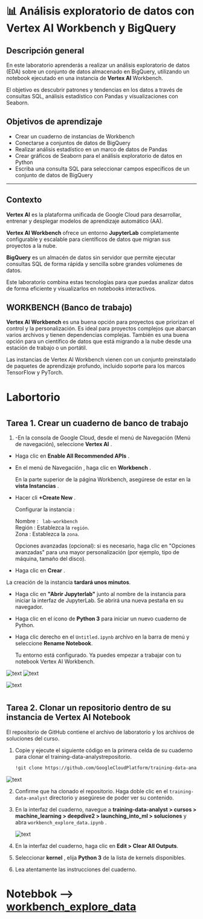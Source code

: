 # 📊 Análisis exploratorio de datos con Vertex AI Workbench y BigQuery



## Descripción general
En este laboratorio aprenderás a realizar un análisis exploratorio de datos (EDA) sobre un conjunto de datos almacenado en BigQuery, utilizando un notebook ejecutado en una instancia de **Vertex AI** Workbench.

El objetivo es descubrir patrones y tendencias en los datos a través de consultas SQL, análisis estadístico con Pandas y visualizaciones con Seaborn.

## Objetivos de aprendizaje

- Crear un cuaderno de instancias de Workbench
- Conectarse a conjuntos de datos de BigQuery
- Realizar análisis estadístico en un marco de datos de Pandas
- Crear gráficos de Seaborn para el análisis exploratorio de datos en Python
- Escriba una consulta SQL para seleccionar campos específicos de un conjunto de datos de BigQuery


---
## Contexto

**Vertex AI** es la plataforma unificada de Google Cloud para desarrollar, entrenar y desplegar modelos de aprendizaje automático (AA).

**Vertex AI Workbench** ofrece un entorno **JupyterLab** completamente configurable y escalable para científicos de datos que migran sus proyectos a la nube.

**BigQuery** es un almacén de datos sin servidor que permite ejecutar consultas SQL de forma rápida y sencilla sobre grandes volúmenes de datos.

Este laboratorio combina estas tecnologías para que puedas analizar datos de forma eficiente y visualizarlos en notebooks interactivos.

## WORKBENCH (Banco de trabajo)

**Vertex AI Workbench** es una buena opción para proyectos que priorizan el control y la personalización. Es ideal para proyectos complejos que abarcan varios archivos y tienen dependencias complejas. También es una buena opción para un científico de datos que está migrando a la nube desde una estación de trabajo o un portátil.

Las instancias de Vertex AI Workbench vienen con un conjunto preinstalado de paquetes de aprendizaje profundo, incluido soporte para los marcos TensorFlow y PyTorch.



#

# Labortorio

#

## Tarea 1. Crear un cuaderno de banco de trabajo
1. -En la consola de Google Cloud, desde el menú de Navegación (Menú de navegación), seleccione **Vertex AI** .

- Haga clic en **Enable All Recommended APIs** .

- En el menú de Navegación , haga clic en **Workbench** .

    En la parte superior de la página Workbench, asegúrese de estar en la **vista Instancias** .

- Hacer cli **+Create New** .

    Configurar la instancia :

    Nombre : ` lab-workbench`          
    Región : Establezca la `región`.  
    Zona : Establezca la `zona`.  

    Opciones avanzadas (opcional): si es necesario, haga clic en "Opciones avanzadas" para una mayor personalización (por ejemplo, tipo de máquina, tamaño del disco).

- Haga clic en **Crear** .

   

La creación de la instancia **tardará unos minutos**. 

- Haga clic en **"Abrir Jupyterlab"** junto al nombre de la instancia para iniciar la interfaz de JupyterLab. Se abrirá una nueva pestaña en su navegador.

- Haga clic en el ícono de **Python 3** para iniciar un nuevo cuaderno de Python.

- Haga clic derecho en el `Untitled.ipynb` archivo en la barra de menú y seleccione **Rename Notebook**.

    Tu entorno está configurado. Ya puedes empezar a trabajar con tu notebook Vertex AI Workbench.


![text](3.png)
![text](4.png)

![text](5.png)

#

##  Tarea 2. Clonar un repositorio dentro de su instancia de Vertex AI Notebook
El repositorio de GitHub contiene el archivo de laboratorio y los archivos de soluciones del curso.

1. Copie y ejecute el siguiente código en la primera celda de su cuaderno para clonar el training-data-analystrepositorio.

    ```sh
    !git clone https://github.com/GoogleCloudPlatform/training-data-analyst
    ```

![text](8.png)

2. Confirme que ha clonado el repositorio. Haga doble clic en el `training-data-analyst` directorio y asegúrese de poder ver su contenido.

3. En la interfaz del cuaderno, navegue a **training-data-analyst > cursos > machine_learning > deepdive2 > launching_into_ml > soluciones** y abra `workbench_explore_data.ipynb` .

    ![text](9.png)

4. En la interfaz del cuaderno, haga clic en **Edit > Clear All Outputs**.

5. Seleccionar **kernel** , elija **Python 3** de la lista de kernels disponibles.

6. Lea atentamente las instrucciones del cuaderno.







# Notebbok --> [workbench_explore_data](<workbench_explore_data (1).ipynb>)